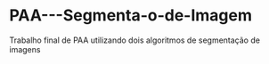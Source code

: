 # PAA---Segmenta-o-de-Imagem
Trabalho final de PAA utilizando dois algoritmos de segmentação de imagens
